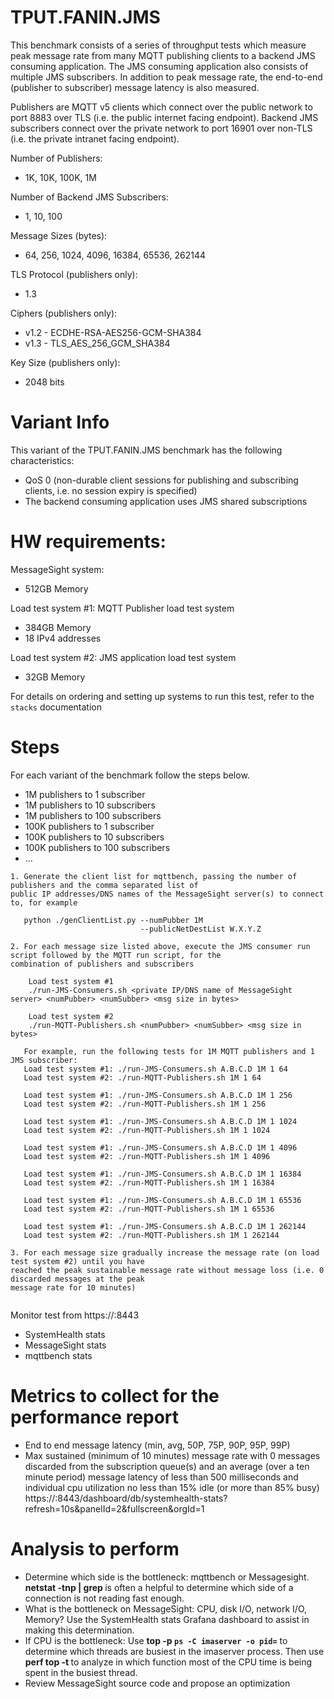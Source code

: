 # TPUT.FANIN.JMS

 This benchmark consists of a series of throughput tests which measure peak message rate
 from many MQTT publishing clients to a backend JMS consuming application. The JMS
 consuming application also consists of multiple JMS subscribers. In addition to peak 
 message rate, the end-to-end (publisher to subscriber) message latency is also measured.
 
 Publishers are MQTT v5 clients which connect over the public network to port 8883 over TLS
 (i.e. the public internet facing endpoint). Backend JMS subscribers connect over the private 
 network to port 16901 over non-TLS (i.e. the private intranet facing endpoint).
 
 Number of Publishers:
 * 1K, 10K, 100K, 1M
 
 Number of Backend JMS Subscribers:
 * 1, 10, 100

 Message Sizes (bytes):
 * 64, 256, 1024, 4096, 16384, 65536, 262144

 TLS Protocol (publishers only):
 * 1.3

 Ciphers (publishers only):
 * v1.2 - ECDHE-RSA-AES256-GCM-SHA384
 * v1.3 - TLS_AES_256_GCM_SHA384
 
 Key Size (publishers only):
 * 2048 bits
 
# Variant Info
 This variant of the TPUT.FANIN.JMS benchmark has the following characteristics:
 * QoS 0 (non-durable client sessions for publishing and subscribing clients, i.e. no session expiry is specified)
 * The backend consuming application uses JMS shared subscriptions

# HW requirements:
MessageSight system:  
  * 512GB Memory

Load test system #1: MQTT Publisher load test system
  * 384GB Memory
  * 18 IPv4 addresses
  
Load test system #2: JMS application load test system
  * 32GB Memory
                             
For details on ordering and setting up systems to run this test, refer to the `stacks` documentation
                                                        
# Steps
For each variant of the benchmark follow the steps below.
* 1M publishers to 1 subscriber
* 1M publishers to 10 subscribers
* 1M publishers to 100 subscribers
* 100K publishers to 1 subscriber
* 100K publishers to 10 subscribers
* 100K publishers to 100 subscribers
* ...

```
1. Generate the client list for mqttbench, passing the number of publishers and the comma separated list of 
public IP addresses/DNS names of the MessageSight server(s) to connect to, for example
   
   python ./genClientList.py --numPubber 1M
                             --publicNetDestList W.X.Y.Z 

2. For each message size listed above, execute the JMS consumer run script followed by the MQTT run script, for the 
combination of publishers and subscribers  

	Load test system #1
	./run-JMS-Consumers.sh <private IP/DNS name of MessageSight server> <numPubber> <numSubber> <msg size in bytes>

	Load test system #2
	./run-MQTT-Publishers.sh <numPubber> <numSubber> <msg size in bytes>

   For example, run the following tests for 1M MQTT publishers and 1 JMS subscriber:
   Load test system #1: ./run-JMS-Consumers.sh A.B.C.D 1M 1 64
   Load test system #2: ./run-MQTT-Publishers.sh 1M 1 64
	
   Load test system #1: ./run-JMS-Consumers.sh A.B.C.D 1M 1 256
   Load test system #2: ./run-MQTT-Publishers.sh 1M 1 256

   Load test system #1: ./run-JMS-Consumers.sh A.B.C.D 1M 1 1024
   Load test system #2: ./run-MQTT-Publishers.sh 1M 1 1024
	
   Load test system #1: ./run-JMS-Consumers.sh A.B.C.D 1M 1 4096
   Load test system #2: ./run-MQTT-Publishers.sh 1M 1 4096
	
   Load test system #1: ./run-JMS-Consumers.sh A.B.C.D 1M 1 16384
   Load test system #2: ./run-MQTT-Publishers.sh 1M 1 16384

   Load test system #1: ./run-JMS-Consumers.sh A.B.C.D 1M 1 65536
   Load test system #2: ./run-MQTT-Publishers.sh 1M 1 65536
   
   Load test system #1: ./run-JMS-Consumers.sh A.B.C.D 1M 1 262144
   Load test system #2: ./run-MQTT-Publishers.sh 1M 1 262144
   
3. For each message size gradually increase the message rate (on load test system #2) until you have 
reached the peak sustainable message rate without message loss (i.e. 0 discarded messages at the peak 
message rate for 10 minutes)
   
```

Monitor test from https://<hostname of Graphite relay>:8443
  - SystemHealth stats
  - MessageSight stats
  - mqttbench stats

# Metrics to collect for the performance report
- End to end message latency (min, avg, 50P, 75P, 90P, 95P, 99P)
- Max sustained (minimum of 10 minutes) message rate with 0 messages discarded from the subscription queue(s) and an 
average (over a ten minute period) message latency of less than 500 milliseconds and 
individual cpu utilization no less than 15% idle (or more than 85% busy) https://<hostname of Graphite relay>:8443/dashboard/db/systemhealth-stats?refresh=10s&panelId=2&fullscreen&orgId=1

# Analysis to perform
- Determine which side is the bottleneck: mqttbench or Messagesight. **netstat -tnp | grep <port number>** is often a helpful to
  determine which side of a connection is not reading fast enough.
- What is the bottleneck on MessageSight: CPU, disk I/O, network I/O, Memory? Use the SystemHealth stats Grafana dashboard to assist in
  making this determination.  
- If CPU is the bottleneck: Use **top -p `ps -C imaserver -o pid=`** to determine which threads are busiest in the imaserver process.
  Then use **perf top -t <tid>** to analyze in which function most of the CPU time is being spent in the busiest thread.
- Review MessageSight source code and propose an optimization
